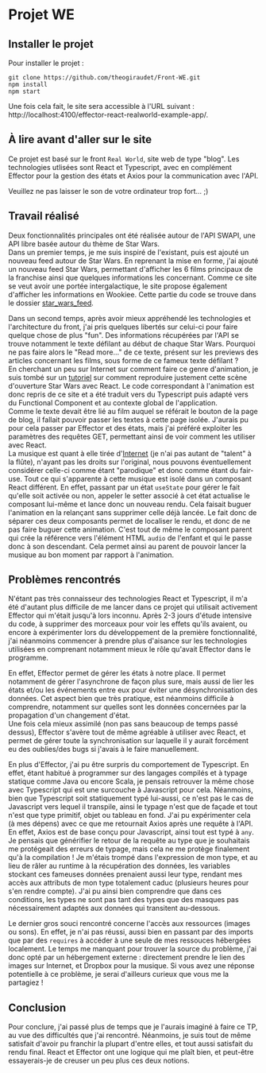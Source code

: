 # Projet WE

## Installer le projet
Pour installer le projet :
```
git clone https://github.com/theogiraudet/Front-WE.git
npm install
npm start
```
Une fois cela fait, le site sera accessible à l'URL suivant :
http://localhost:4100/effector-react-realworld-example-app/.

## À lire avant d'aller sur le site
Ce projet est basé sur le front `Real World`, site web de type "blog". Les technologies utlisées sont React et Typescript,
avec en complément Effector pour la gestion des états et Axios pour la communication avec l'API.  

Veuillez ne pas laisser le son de votre ordinateur trop fort... ;)

## Travail réalisé

Deux fonctionnalités principales ont été réalisée autour de l'API SWAPI, une API libre basée autour du
thème de Star Wars.  
Dans un premier temps, je me suis inspiré de l'existant, puis est ajouté un nouveau feed autour de Star Wars.
En reprenant la mise en forme, j'ai ajouté un nouveau feed Star Wars, permettant d'afficher les 6 films principaux
de la franchise ainsi que quelques informations les concernant. Comme ce site se veut avoir une portée intergalactique,
le site propose également d'afficher les informations en Wookiee. Cette partie du code se trouve dans le dossier 
[star_wars_feed](src/pages/home/pages/star-wars-feed).

Dans un second temps, après avoir mieux appréhendé les technologies et l'architecture du front, j'ai pris quelques libertés
sur celui-ci pour faire quelque chose de plus "fun".
Des informations récupérées par l'API se trouve notamment le texte défilant au début de chaque Star Wars. Pourquoi
ne pas faire alors le "Read more..." de ce texte, présent sur les previews des articles concernant les films, sous forme
de ce fameux texte défilant ?  
En cherchant un peu sur Internet sur comment faire ce genre d'animation, je suis tombé sur un [tutoriel](https://medium.com/dev-red/tutorial-animate-the-opening-star-wars-crawl-in-a-react-app-with-greensock-bc55a5d05d24) 
sur comment reproduire justement cette scène d'ouverture Star Wars avec React. Le code correspondant à l'animation est donc
repris de ce site et a été traduit vers du Typescript puis adapté vers du Functional Component et au contexte global de
l'application.   
Comme le texte devait être lié au film auquel se référait le bouton de la page de blog, il fallait pouvoir passer
les textes à cette page isolée. J'aurais pu pour cela passer par Effector et des états, mais j'ai préféré exploiter les
paramètres des requêtes GET, permettant ainsi de voir comment les utiliser avec React.  
La musique est quant à elle tirée d'[Internet](https://www.youtube.com/watch?v=VeFzYPKbz1g) (je n'ai pas autant de "talent" à la flûte),
n'ayant pas les droits sur l'original, nous pouvons éventuellement considérer celle-ci comme étant "parodique" et donc comme
étant du fair-use. Tout ce qui s'apparente à cette musique est isolé dans un composant React différent. En effet, passant
par un état ``useState`` pour gérer le fait qu'elle soit activée ou non, appeler le setter associé à cet état actualise le composant
lui-même et lance donc un nouveau rendu. Cela faisait buguer l'animation en la relançant sans supprimer celle déjà lancée.
Le fait donc de séparer ces deux composants permet de localiser le rendu, et donc de ne pas faire buguer cette animation.
C'est tout de même le composant parent qui crée la référence vers l'élément HTML  ``audio`` de l'enfant et qui le passe donc
à son descendant. Cela permet ainsi au parent de pouvoir lancer la musique au bon moment par rapport à l'animation.

## Problèmes rencontrés
N'étant pas très connaisseur des technologies React et Typescript, il m'a été d'autant plus difficile de me lancer dans
ce projet qui utilisait activement Effector qui m'était jusqu'à lors inconnu. Après 2-3 jours d'étude intensive du code,
à supprimer des morceaux pour voir les effets qu'ils avaient, ou encore à expérimenter lors du développement de la première fonctionnalité,
j'ai néanmoins commencer à prendre plus d'aisance sur les technologies utilisées en comprenant notamment mieux le rôle
qu'avait Effector dans le programme. 

En effet, Effector permet de gérer les états à notre place. Il permet notamment de gérer
l'asynchrone de façon plus sure, mais aussi de lier les états et/ou les événements entre eux pour éviter une désynchronisation 
des données. Cet aspect bien que très pratique, est néanmoins difficile à comprendre, notamment sur quelles sont les données
concernées par la propagation d'un changement d'état.  
Une fois cela mieux assimilé (non pas sans beaucoup de temps passé dessus), Effector s'avère tout de même agréable à utiliser
avec React, et permet de gérer toute la synchronisation sur laquelle il y aurait forcément eu des oublies/des bugs si j'avais
à le faire manuellement.

En plus d'Effector, j'ai pu être surpris du comportement de Typescript. En effet, étant habitué à programmer sur des langages
compilés et à typage statique comme Java ou encore Scala, je pensais retrouver la même chose avec Typescript qui est une surcouche à Javascript pour cela. 
Néanmoins, bien que Typescript soit statiquement typé lui-aussi, ce n'est pas
le cas de Javascript vers lequel il transpile, ainsi le typage n'est que de façade et tout n'est que type primitif,
objet ou tableau en fond. J'ai pu expérimenter cela (à mes dépens) avec ce que me retournait Axios après une requête à l'API.
En effet, Axios est de base conçu pour Javascript, ainsi tout est typé à ``any``. Je pensais que générifier le retour de la requête
au type que je souhaitais me protégeait des erreurs de typage, mais cela ne me protège finalement qu'à la compilation ! Je m'étais
trompé dans l'expression de mon type, et au lieu de râler au runtime à la récupération des données, les variables stockant ces
fameuses données prenaient aussi leur type, rendant mes accès aux attributs de mon type totalement caduc (plusieurs heures pour s'en rendre compte).
J'ai pu ainsi bien comprendre que dans ces conditions, les types ne sont pas tant des types que des masques pas nécessairement
adaptés aux données qui transitent au-dessous.

Le dernier gros souci rencontré concerne l'accès aux ressources (images ou sons). En effet, je n'ai pas réussi, aussi bien
en passant par des imports que par des `requires` à accéder à une seule de mes ressouces hébergées localement. Le temps me
manquant pour trouver la source du problème, j'ai donc opté par un hébergement externe : directement prendre le lien des images
sur Internet, et Dropbox pour la musique.
Si vous avez une réponse potentielle à ce problème, je serai d'ailleurs curieux que vous me la partagiez !

## Conclusion

Pour conclure, j'ai passé plus de temps que je l'aurais imaginé à faire ce TP, au vue des difficultés que j'ai rencontré.
Néanmoins, je suis tout de même satisfait d'avoir pu franchir la plupart d'entre elles, et tout aussi satisfait du rendu final.
React et Effector ont une logique qui me plaît bien, et peut-être essayerais-je de creuser un peu plus ces deux notions.
